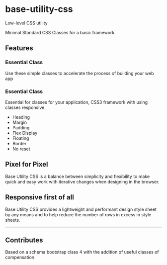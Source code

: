 # base-utility-css

Low-level CSS utility

Minimal Standard CSS Classes for a basic framework

## Features

### Essential Class

Use these simple classes to accelerate the process of building your web app

### Essential Class

Essential for classes for your application, CSS3 framework with using classes responsive.

- Heading
- Margin
- Padding
- Flex Display
- Floating
- Border
- No reset

## Pixel for Pixel

Base Utility CSS is a balance between simplicity and flexibility to make quick and easy work with iterative changes when designing in the browser.

## Responsive first of all

Base Utility CSS provides a lightweight and performant design style sheet by any means and to help reduce the number of rows in excess in style sheets.

---

## Contributes

Based on a schema bootstrap class 4 with the addition of useful classes of compensation

